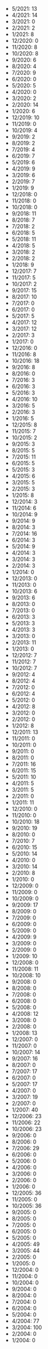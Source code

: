 *  5/2021: 13
*  4/2021: 14
*  3/2021: 0
*  2/2021: 2
*  1/2021: 8
*  12/2020: 0
*  11/2020: 8
*  10/2020: 8
*  9/2020: 6
*  8/2020: 4
*  7/2020: 9
*  6/2020: 0
*  5/2020: 5
*  4/2020: 0
*  3/2020: 2
*  2/2020: 14
*  1/2020: 6
*  12/2019: 10
*  11/2019: 0
*  10/2019: 4
*  9/2019: 2
*  8/2019: 2
*  7/2019: 4
*  6/2019: 7
*  5/2019: 6
*  4/2019: 9
*  3/2019: 6
*  2/2019: 7
*  1/2019: 9
*  12/2018: 0
*  11/2018: 0
*  10/2018: 0
*  9/2018: 11
*  8/2018: 7
*  7/2018: 2
*  6/2018: 5
*  5/2018: 11
*  4/2018: 5
*  3/2018: 2
*  2/2018: 2
*  1/2018: 9
*  12/2017: 7
*  11/2017: 5
*  10/2017: 2
*  9/2017: 15
*  8/2017: 10
*  7/2017: 0
*  6/2017: 0
*  5/2017: 5
*  4/2017: 12
*  3/2017: 12
*  2/2017: 3
*  1/2017: 0
*  12/2016: 0
*  11/2016: 8
*  10/2016: 18
*  9/2016: 8
*  8/2016: 0
*  7/2016: 3
*  6/2016: 3
*  5/2016: 3
*  4/2016: 10
*  3/2016: 5
*  2/2016: 3
*  1/2016: 5
*  12/2015: 8
*  11/2015: 7
*  10/2015: 2
*  9/2015: 3
*  8/2015: 5
*  7/2015: 11
*  6/2015: 5
*  5/2015: 3
*  4/2015: 6
*  3/2015: 5
*  2/2015: 3
*  1/2015: 8
*  12/2014: 3
*  11/2014: 6
*  10/2014: 9
*  9/2014: 9
*  8/2014: 3
*  7/2014: 16
*  6/2014: 3
*  5/2014: 9
*  4/2014: 3
*  3/2014: 3
*  2/2014: 3
*  1/2014: 0
*  12/2013: 0
*  11/2013: 0
*  10/2013: 6
*  9/2013: 6
*  8/2013: 0
*  7/2013: 0
*  6/2013: 3
*  5/2013: 3
*  4/2013: 3
*  3/2013: 0
*  2/2013: 11
*  1/2013: 0
*  12/2012: 7
*  11/2012: 7
*  10/2012: 7
*  9/2012: 4
*  8/2012: 4
*  7/2012: 0
*  6/2012: 4
*  5/2012: 0
*  4/2012: 8
*  3/2012: 0
*  2/2012: 0
*  1/2012: 8
*  12/2011: 13
*  11/2011: 0
*  10/2011: 0
*  9/2011: 0
*  8/2011: 0
*  7/2011: 16
*  6/2011: 15
*  5/2011: 10
*  4/2011: 5
*  3/2011: 5
*  2/2011: 0
*  1/2011: 11
*  12/2010: 0
*  11/2010: 0
*  10/2010: 18
*  9/2010: 19
*  8/2010: 0
*  7/2010: 7
*  6/2010: 15
*  5/2010: 14
*  4/2010: 0
*  3/2010: 14
*  2/2010: 8
*  1/2010: 0
*  12/2009: 0
*  11/2009: 0
*  10/2009: 0
*  9/2009: 17
*  8/2009: 0
*  7/2009: 0
*  6/2009: 0
*  5/2009: 0
*  4/2009: 9
*  3/2009: 0
*  2/2009: 0
*  1/2009: 10
*  12/2008: 0
*  11/2008: 11
*  10/2008: 10
*  9/2008: 0
*  8/2008: 0
*  7/2008: 0
*  6/2008: 0
*  5/2008: 0
*  4/2008: 12
*  3/2008: 0
*  2/2008: 0
*  1/2008: 13
*  12/2007: 0
*  11/2007: 0
*  10/2007: 14
*  9/2007: 16
*  8/2007: 0
*  7/2007: 17
*  6/2007: 0
*  5/2007: 17
*  4/2007: 0
*  3/2007: 19
*  2/2007: 0
*  1/2007: 40
*  12/2006: 23
*  11/2006: 22
*  10/2006: 23
*  9/2006: 0
*  8/2006: 0
*  7/2006: 29
*  6/2006: 0
*  5/2006: 0
*  4/2006: 0
*  3/2006: 0
*  2/2006: 0
*  1/2006: 0
*  12/2005: 36
*  11/2005: 0
*  10/2005: 36
*  9/2005: 0
*  8/2005: 0
*  7/2005: 0
*  6/2005: 0
*  5/2005: 0
*  4/2005: 49
*  3/2005: 44
*  2/2005: 0
*  1/2005: 0
*  12/2004: 0
*  11/2004: 0
*  10/2004: 0
*  9/2004: 0
*  8/2004: 0
*  7/2004: 0
*  6/2004: 0
*  5/2004: 0
*  4/2004: 77
*  3/2004: 100
*  2/2004: 0
*  1/2004: 0